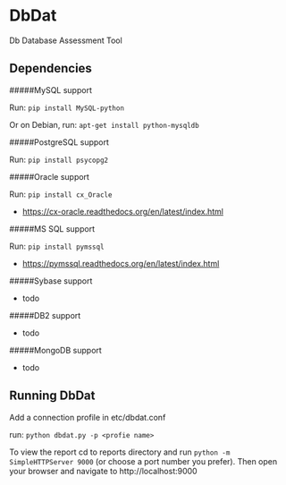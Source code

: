 # DbDat
Db Database Assessment Tool

## Dependencies
#####MySQL support

Run: `pip install MySQL-python`

Or on Debian, run: `apt-get install python-mysqldb`

#####PostgreSQL support

Run: `pip install psycopg2`

#####Oracle support

Run: `pip install cx_Oracle`
- https://cx-oracle.readthedocs.org/en/latest/index.html

#####MS SQL support

Run: `pip install pymssql`
- https://pymssql.readthedocs.org/en/latest/index.html

#####Sybase support
- todo

#####DB2 support
- todo

#####MongoDB support
- todo

## Running DbDat

Add a connection profile in etc/dbdat.conf

run: `python dbdat.py -p <profie name>`

To view the report cd to reports directory and run `python -m SimpleHTTPServer 9000` (or choose a port number you prefer). Then open your browser and navigate to http://localhost:9000
